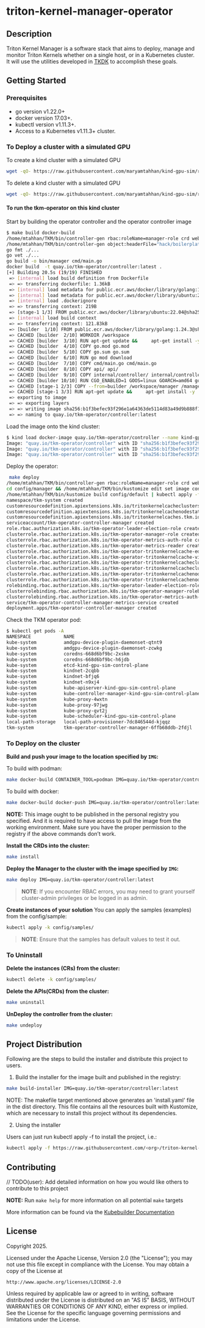 # triton-kernel-manager-operator

## Description
Triton Kernel Manager is a software stack that aims to deploy, manage and
monitor Triton Kernels whether on a single host, or in a Kubernetes
cluster. It will use the utilities developed in
[TKDK](https://github.com/redhat-et/TKDK) to accomplish these goals.

## Getting Started

### Prerequisites
- go version v1.22.0+
- docker version 17.03+.
- kubectl version v1.11.3+.
- Access to a Kubernetes v1.11.3+ cluster.

### To Deploy a cluster with a simulated GPU

To create a kind cluster with a simulated GPU

```sh
wget -qO- https://raw.githubusercontent.com/maryamtahhan/kind-gpu-sim/refs/heads/main/kind-gpu-sim.sh | bash -s create [rocm|nvidia]
```

To delete a kind cluster with a simulated GPU

```sh
wget -qO- https://raw.githubusercontent.com/maryamtahhan/kind-gpu-sim/refs/heads/main/kind-gpu-sim.sh | bash -s delete
```

#### To run the tkm-operator on this kind cluster

Start by building the operator controller and the operator controller image

```sh
$ make build docker-build
/home/mtahhan/TKM/bin/controller-gen rbac:roleName=manager-role crd webhook paths="./..." output:crd:artifacts:config=config/crd/bases
/home/mtahhan/TKM/bin/controller-gen object:headerFile="hack/boilerplate.go.txt" paths="./..."
go fmt ./...
go vet ./...
go build -o bin/manager cmd/main.go
docker build  -t quay.io/tkm-operator/controller:latest .
[+] Building 20.5s (19/19) FINISHED                                                                                                                                                                                               docker:default
 => [internal] load build definition from Dockerfile                                                                                                                                                                                        0.0s
 => => transferring dockerfile: 1.36kB                                                                                                                                                                                                      0.0s
 => [internal] load metadata for public.ecr.aws/docker/library/golang:1.24.3                                                                                                                                                               20.4s
 => [internal] load metadata for public.ecr.aws/docker/library/ubuntu:22.04                                                                                                                                                                20.4s
 => [internal] load .dockerignore                                                                                                                                                                                                           0.0s
 => => transferring context: 219B                                                                                                                                                                                                           0.0s
 => [stage-1 1/3] FROM public.ecr.aws/docker/library/ubuntu:22.04@sha256:67cadaff1dca187079fce41360d5a7eb6f7dcd3745e53c79ad5efd8563118240                                                                                                   0.0s
 => [internal] load build context                                                                                                                                                                                                           0.0s
 => => transferring context: 121.83kB                                                                                                                                                                                                       0.0s
 => [builder  1/10] FROM public.ecr.aws/docker/library/golang:1.24.3@sha256:39d9e7d9c5d9c9e4baf0d8fff579f06d5032c0f4425cdec9e86732e8e4e374dc                                                                                                0.0s
 => CACHED [builder  2/10] WORKDIR /workspace                                                                                                                                                                                               0.0s
 => CACHED [builder  3/10] RUN apt-get update &&     apt-get install -y         libgpgme-dev         btrfs-progs         libbtrfs-dev         libgpgme11-dev         libseccomp-dev         pkg-config         build-essential &&     apt-  0.0s
 => CACHED [builder  4/10] COPY go.mod go.mod                                                                                                                                                                                               0.0s
 => CACHED [builder  5/10] COPY go.sum go.sum                                                                                                                                                                                               0.0s
 => CACHED [builder  6/10] RUN go mod download                                                                                                                                                                                              0.0s
 => CACHED [builder  7/10] COPY cmd/main.go cmd/main.go                                                                                                                                                                                     0.0s
 => CACHED [builder  8/10] COPY api/ api/                                                                                                                                                                                                   0.0s
 => CACHED [builder  9/10] COPY internal/controller/ internal/controller/                                                                                                                                                                   0.0s
 => CACHED [builder 10/10] RUN CGO_ENABLED=1 GOOS=linux GOARCH=amd64 go build -a -o /workspace/manager cmd/main.go                                                                                                                          0.0s
 => CACHED [stage-1 2/3] COPY --from=builder /workspace/manager /manager                                                                                                                                                                    0.0s
 => CACHED [stage-1 3/3] RUN apt-get update &&     apt-get install -y         libgpgme11         libbtrfs0         libseccomp2 &&     apt-get clean                                                                                         0.0s
 => exporting to image                                                                                                                                                                                                                      0.0s
 => => exporting layers                                                                                                                                                                                                                     0.0s
 => => writing image sha256:b1f3befec93f296e1a64363de5114d83a49d9b888f1cc8652baad481bd51b743                                                                                                                                                0.0s
 => => naming to quay.io/tkm-operator/controller:latest
```

Load the image onto the kind cluster:

```sh
$ kind load docker-image quay.io/tkm-operator/controller --name kind-gpu-sim
Image: "quay.io/tkm-operator/controller" with ID "sha256:b1f3befec93f296e1a64363de5114d83a49d9b888f1cc8652baad481bd51b743" not yet present on node "kind-gpu-sim-control-plane", loading...
Image: "quay.io/tkm-operator/controller" with ID "sha256:b1f3befec93f296e1a64363de5114d83a49d9b888f1cc8652baad481bd51b743" not yet present on node "kind-gpu-sim-worker", loading...
Image: "quay.io/tkm-operator/controller" with ID "sha256:b1f3befec93f296e1a64363de5114d83a49d9b888f1cc8652baad481bd51b743" not yet present on node "kind-gpu-sim-worker2", loading...
```

Deploy the operator:

```sh
 make deploy
/home/mtahhan/TKM/bin/controller-gen rbac:roleName=manager-role crd webhook paths="./..." output:crd:artifacts:config=config/crd/bases
cd config/manager && /home/mtahhan/TKM/bin/kustomize edit set image controller=quay.io/tkm-operator/controller:latest
/home/mtahhan/TKM/bin/kustomize build config/default | kubectl apply -f -
namespace/tkm-system created
customresourcedefinition.apiextensions.k8s.io/tritonkernelcacheclusters.tkm.io created
customresourcedefinition.apiextensions.k8s.io/tritonkernelcachenodestatuses.tkm.io created
customresourcedefinition.apiextensions.k8s.io/tritonkernelcaches.tkm.io created
serviceaccount/tkm-operator-controller-manager created
role.rbac.authorization.k8s.io/tkm-operator-leader-election-role created
clusterrole.rbac.authorization.k8s.io/tkm-operator-manager-role created
clusterrole.rbac.authorization.k8s.io/tkm-operator-metrics-auth-role created
clusterrole.rbac.authorization.k8s.io/tkm-operator-metrics-reader created
clusterrole.rbac.authorization.k8s.io/tkm-operator-tritonkernelcache-editor-role created
clusterrole.rbac.authorization.k8s.io/tkm-operator-tritonkernelcache-viewer-role created
clusterrole.rbac.authorization.k8s.io/tkm-operator-tritonkernelcachecluster-editor-role created
clusterrole.rbac.authorization.k8s.io/tkm-operator-tritonkernelcachecluster-viewer-role created
clusterrole.rbac.authorization.k8s.io/tkm-operator-tritonkernelcachenodestatus-editor-role created
clusterrole.rbac.authorization.k8s.io/tkm-operator-tritonkernelcachenodestatus-viewer-role created
rolebinding.rbac.authorization.k8s.io/tkm-operator-leader-election-rolebinding created
clusterrolebinding.rbac.authorization.k8s.io/tkm-operator-manager-rolebinding created
clusterrolebinding.rbac.authorization.k8s.io/tkm-operator-metrics-auth-rolebinding created
service/tkm-operator-controller-manager-metrics-service created
deployment.apps/tkm-operator-controller-manager created
```

Check the TKM operator pod:

```sh
$ kubectl get pods -A
NAMESPACE            NAME                                                 READY   STATUS    RESTARTS   AGE
kube-system          amdgpu-device-plugin-daemonset-qtnt9                 1/1     Running   0          6h48m
kube-system          amdgpu-device-plugin-daemonset-zcwkg                 1/1     Running   0          6h48m
kube-system          coredns-668d6bf9bc-2xskm                             1/1     Running   0          6h50m
kube-system          coredns-668d6bf9bc-h6jdb                             1/1     Running   0          6h50m
kube-system          etcd-kind-gpu-sim-control-plane                      1/1     Running   0          6h50m
kube-system          kindnet-2cqbb                                        1/1     Running   0          6h50m
kube-system          kindnet-bfjq6                                        1/1     Running   0          6h50m
kube-system          kindnet-n9xj4                                        1/1     Running   0          6h50m
kube-system          kube-apiserver-kind-gpu-sim-control-plane            1/1     Running   0          6h50m
kube-system          kube-controller-manager-kind-gpu-sim-control-plane   1/1     Running   0          6h50m
kube-system          kube-proxy-4wxtn                                     1/1     Running   0          6h50m
kube-system          kube-proxy-97jwg                                     1/1     Running   0          6h50m
kube-system          kube-proxy-qvt2j                                     1/1     Running   0          6h50m
kube-system          kube-scheduler-kind-gpu-sim-control-plane            1/1     Running   0          6h50m
local-path-storage   local-path-provisioner-7dc846544d-kjqqz              1/1     Running   0          6h50m
tkm-system           tkm-operator-controller-manager-6ffb68ddb-2fdjl      1/1     Running   0          28s
```

### To Deploy on the cluster
**Build and push your image to the location specified by `IMG`:**

To build with podman:

```sh
make docker-build CONTAINER_TOOL=podman IMG=quay.io/tkm-operator/controller:latest CONTAINER_FLAGS="--network=host"
```

To build with docker:

```sh
make docker-build docker-push IMG=quay.io/tkm-operator/controller:latest
```

**NOTE:** This image ought to be published in the personal registry you specified.
And it is required to have access to pull the image from the working environment.
Make sure you have the proper permission to the registry if the above commands don’t work.

**Install the CRDs into the cluster:**

```sh
make install
```

**Deploy the Manager to the cluster with the image specified by `IMG`:**

```sh
make deploy IMG=quay.io/tkm-operator/controller:latest
```

> **NOTE**: If you encounter RBAC errors, you may need to grant yourself cluster-admin
privileges or be logged in as admin.

**Create instances of your solution**
You can apply the samples (examples) from the config/sample:

```sh
kubectl apply -k config/samples/
```

>**NOTE**: Ensure that the samples has default values to test it out.

### To Uninstall
**Delete the instances (CRs) from the cluster:**

```sh
kubectl delete -k config/samples/
```

**Delete the APIs(CRDs) from the cluster:**

```sh
make uninstall
```

**UnDeploy the controller from the cluster:**

```sh
make undeploy
```

## Project Distribution

Following are the steps to build the installer and distribute this project to users.

1. Build the installer for the image built and published in the registry:

```sh
make build-installer IMG=quay.io/tkm-operator/controller:latest
```

NOTE: The makefile target mentioned above generates an 'install.yaml'
file in the dist directory. This file contains all the resources built
with Kustomize, which are necessary to install this project without
its dependencies.

2. Using the installer

Users can just run kubectl apply -f <URL for YAML BUNDLE> to install the project, i.e.:

```sh
kubectl apply -f https://raw.githubusercontent.com/<org>/triton-kernel-manager-operator/<tag or branch>/dist/install.yaml
```

## Contributing
// TODO(user): Add detailed information on how you would like others to contribute to this project

**NOTE:** Run `make help` for more information on all potential `make` targets

More information can be found via the [Kubebuilder Documentation](https://book.kubebuilder.io/introduction.html)

## License

Copyright 2025.

Licensed under the Apache License, Version 2.0 (the "License");
you may not use this file except in compliance with the License.
You may obtain a copy of the License at

    http://www.apache.org/licenses/LICENSE-2.0

Unless required by applicable law or agreed to in writing, software
distributed under the License is distributed on an "AS IS" BASIS,
WITHOUT WARRANTIES OR CONDITIONS OF ANY KIND, either express or implied.
See the License for the specific language governing permissions and
limitations under the License.

